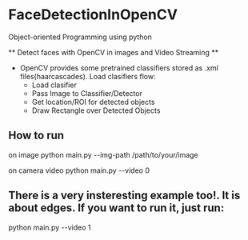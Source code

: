 # FaceDetectionInOpenCV
Object-oriented Programming using python

** Detect faces with OpenCV in images and Video Streaming **

* OpenCV provides some pretrained classifiers stored as .xml files(haarcascades). Load clasifiers flow:
    * Load clasifier
    * Pass Image to Classifier/Detector
    * Get location/ROI for detected objects
    * Draw Rectangle over Detected Objects


## How to run
on image
python main.py --img-path /path/to/your/image

on camera video
python main.py --video 0

## There is a very insteresting example too!. It is about edges. If you want to run it, just run:
python main.py --video 1